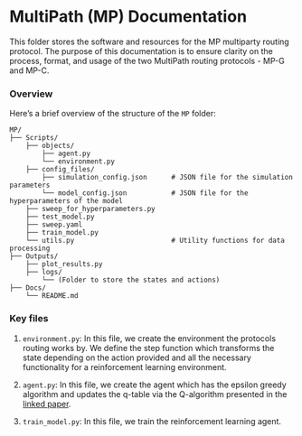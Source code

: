 # MultiPath (MP) Documentation

This folder stores the software and resources for the MP multiparty routing protocol. The purpose of this documentation is to ensure clarity on the process, format, and usage of the two MultiPath routing protocols - MP-G and MP-C.

### Overview

Here’s a brief overview of the structure of the ``MP`` folder:

```
MP/
├── Scripts/
    ├── objects/
        ├── agent.py
        └── environment.py
    ├── config_files/
        ├── simulation_config.json      # JSON file for the simulation parameters
        └── model_config.json           # JSON file for the hyperparameters of the model
    ├── sweep_for_hyperparameters.py
    ├── test_model.py
    ├── sweep.yaml
    ├── train_model.py
    └── utils.py                        # Utility functions for data processing
├── Outputs/
    ├── plot_results.py
    ├── logs/
        └── (Folder to store the states and actions)
├── Docs/                               
    └── README.md                       
```

### Key files

1. ``environment.py``: In this file, we create the environment the protocols routing works by. We define the step function which transforms the state depending on the action provided and all the necessary functionality for a reinforcement learning environment.

2. ``agent.py``: In this file, we create the agent which has the epsilon greedy algorithm and updates the q-table via the Q-algorithm presented in the [linked paper](https://arxiv.org/pdf/2303.00777). 

3. ``train_model.py``: In this file, we train the reinforcement learning agent.